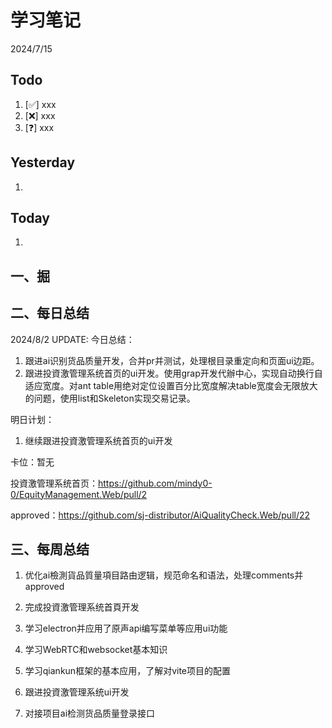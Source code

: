 # 学习笔记

2024/7/15



## Todo

1. [✅] xxx
2. [❌] xxx
3. [❓] xxx



## Yesterday

1. 




## Today

1. 



## 一、掘





## 二、每日总结

2024/8/2 UPDATE:
今日总结：

1. 跟进ai识别货品质量开发，合并pr并测试，处理根目录重定向和页面ui边距。
2. 跟进投資激管理系统首页的ui开发。使用grap开发代辦中心，实现自动换行自适应宽度。对ant table用绝对定位设置百分比宽度解决table宽度会无限放大的问题，使用list和Skeleton实现交易记录。



明日计划：

1. 继续跟进投資激管理系统首页的ui开发



卡位：暂无

投資激管理系统首页：https://github.com/mindy0-0/EquityManagement.Web/pull/2

approved：https://github.com/sj-distributor/AiQualityCheck.Web/pull/22



## 三、每周总结

1. 优化ai檢測貨品質量項目路由逻辑，规范命名和语法，处理comments并approved

2. 完成投資激管理系统首頁开发

3. 学习electron并应用了原声api编写菜单等应用ui功能

4. 学习WebRTC和websocket基本知识

5. 学习qiankun框架的基本应用，了解对vite项目的配置





1.  跟进投資激管理系统ui开发

2.  对接项目ai检测货品质量登录接口